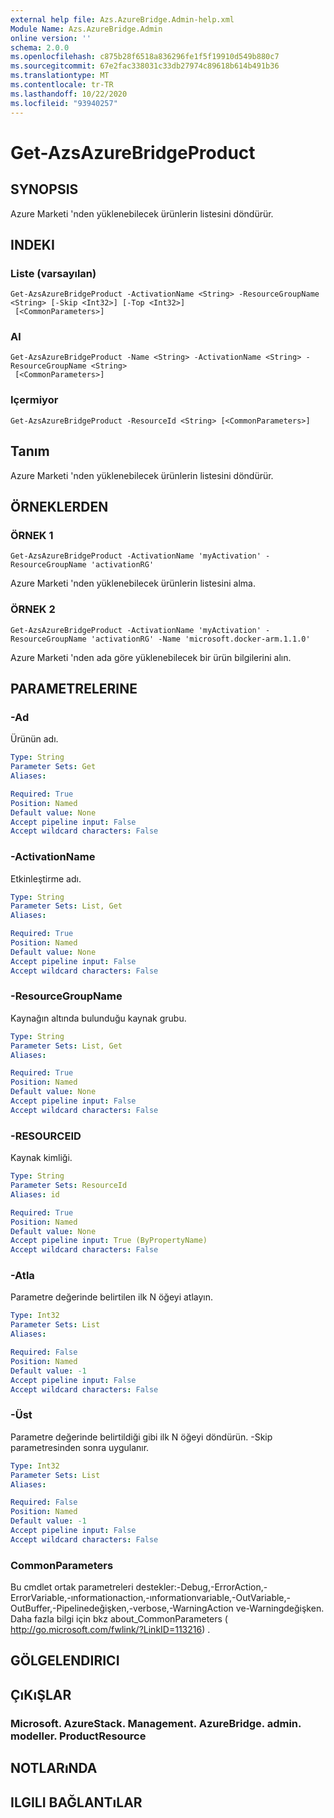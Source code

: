 ```yaml
---
external help file: Azs.AzureBridge.Admin-help.xml
Module Name: Azs.AzureBridge.Admin
online version: ''
schema: 2.0.0
ms.openlocfilehash: c875b28f6518a836296fe1f5f19910d549b880c7
ms.sourcegitcommit: 67e2fac338031c33db27974c89618b614b491b36
ms.translationtype: MT
ms.contentlocale: tr-TR
ms.lasthandoff: 10/22/2020
ms.locfileid: "93940257"
---
```

# Get-AzsAzureBridgeProduct

## SYNOPSIS
Azure Marketi 'nden yüklenebilecek ürünlerin listesini döndürür.

## INDEKI

### Liste (varsayılan)
```
Get-AzsAzureBridgeProduct -ActivationName <String> -ResourceGroupName <String> [-Skip <Int32>] [-Top <Int32>]
 [<CommonParameters>]
```

### Al
```
Get-AzsAzureBridgeProduct -Name <String> -ActivationName <String> -ResourceGroupName <String>
 [<CommonParameters>]
```

### Içermiyor
```
Get-AzsAzureBridgeProduct -ResourceId <String> [<CommonParameters>]
```

## Tanım
Azure Marketi 'nden yüklenebilecek ürünlerin listesini döndürür.

## ÖRNEKLERDEN

### ÖRNEK 1
```
Get-AzsAzureBridgeProduct -ActivationName 'myActivation' -ResourceGroupName 'activationRG'
```

Azure Marketi 'nden yüklenebilecek ürünlerin listesini alma.

### ÖRNEK 2
```
Get-AzsAzureBridgeProduct -ActivationName 'myActivation' -ResourceGroupName 'activationRG' -Name 'microsoft.docker-arm.1.1.0'
```

Azure Marketi 'nden ada göre yüklenebilecek bir ürün bilgilerini alın.

## PARAMETRELERINE

### -Ad
Ürünün adı.

```yaml
Type: String
Parameter Sets: Get
Aliases:

Required: True
Position: Named
Default value: None
Accept pipeline input: False
Accept wildcard characters: False
```

### -ActivationName
Etkinleştirme adı.

```yaml
Type: String
Parameter Sets: List, Get
Aliases:

Required: True
Position: Named
Default value: None
Accept pipeline input: False
Accept wildcard characters: False
```

### -ResourceGroupName
Kaynağın altında bulunduğu kaynak grubu.

```yaml
Type: String
Parameter Sets: List, Get
Aliases:

Required: True
Position: Named
Default value: None
Accept pipeline input: False
Accept wildcard characters: False
```

### -RESOURCEID
Kaynak kimliği.

```yaml
Type: String
Parameter Sets: ResourceId
Aliases: id

Required: True
Position: Named
Default value: None
Accept pipeline input: True (ByPropertyName)
Accept wildcard characters: False
```

### -Atla
Parametre değerinde belirtilen ilk N öğeyi atlayın.

```yaml
Type: Int32
Parameter Sets: List
Aliases:

Required: False
Position: Named
Default value: -1
Accept pipeline input: False
Accept wildcard characters: False
```

### -Üst
Parametre değerinde belirtildiği gibi ilk N öğeyi döndürün.
-Skip parametresinden sonra uygulanır.

```yaml
Type: Int32
Parameter Sets: List
Aliases:

Required: False
Position: Named
Default value: -1
Accept pipeline input: False
Accept wildcard characters: False
```

### CommonParameters
Bu cmdlet ortak parametreleri destekler:-Debug,-ErrorAction,-ErrorVariable,-ınformationaction,-ınformationvariable,-OutVariable,-OutBuffer,-Pipelinedeğişken,-verbose,-WarningAction ve-Warningdeğişken. Daha fazla bilgi için bkz about_CommonParameters ( http://go.microsoft.com/fwlink/?LinkID=113216) .

## GÖLGELENDIRICI

## ÇıKıŞLAR

### Microsoft. AzureStack. Management. AzureBridge. admin. modeller. ProductResource

## NOTLARıNDA

## ILGILI BAĞLANTıLAR

